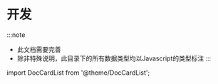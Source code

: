 # 开发

:::note

- 此文档需要完善
- 除非特殊说明，此目录下的所有数据类型均以Javascript的类型标注
:::

import DocCardList from '@theme/DocCardList';

<DocCardList />
